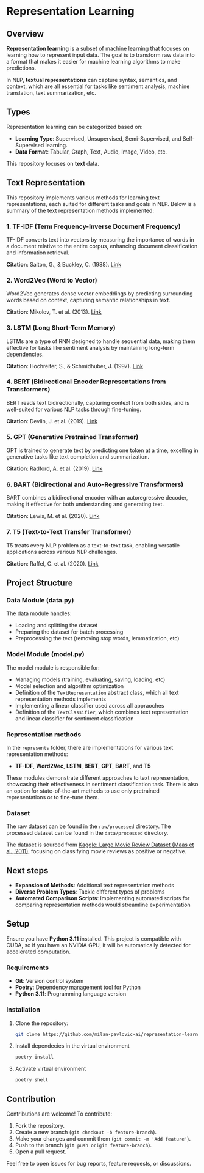 # Representation Learning

## Overview
**Representation learning** is a subset of machine learning that focuses on learning how to represent input data. The goal is to transform raw data into a format that makes it easier for machine learning algorithms to make predictions.

In NLP, **textual representations** can capture syntax, semantics, and context, which are all essential for tasks like sentiment analysis, machine translation, text summarization, etc.

## Types
Representation learning can be categorized based on:
- **Learning Type**: Supervised, Unsupervised, Semi-Supervised, and Self-Supervised learning.
- **Data Format**: Tabular, Graph, Text, Audio, Image, Video, etc. 

This repository focuses on **text** data.

## Text Representation
This repository implements various methods for learning text representations, each suited for different tasks and goals in NLP. Below is a summary of the text representation methods implemented:

### 1. **TF-IDF** (Term Frequency-Inverse Document Frequency)
TF-IDF converts text into vectors by measuring the importance of words in a document relative to the entire corpus, enhancing document classification and information retrieval.

**Citation**: 
Salton, G., & Buckley, C. (1988). [Link](https://doi.org/10.1016/0306-4573(88)90021-0)

### 2. **Word2Vec** (Word to Vector)
Word2Vec generates dense vector embeddings by predicting surrounding words based on context, capturing semantic relationships in text.

**Citation**: 
Mikolov, T. et al. (2013). [Link](https://arxiv.org/abs/1301.3781)

### 3. **LSTM** (Long Short-Term Memory)
LSTMs are a type of RNN designed to handle sequential data, making them effective for tasks like sentiment analysis by maintaining long-term dependencies.

**Citation**: 
Hochreiter, S., & Schmidhuber, J. (1997). [Link](https://doi.org/10.1162/neco.1997.9.8.1735)

### 4. **BERT** (Bidirectional Encoder Representations from Transformers)
BERT reads text bidirectionally, capturing context from both sides, and is well-suited for various NLP tasks through fine-tuning.

**Citation**: 
Devlin, J. et al. (2019). [Link](https://arxiv.org/abs/1810.04805)

### 5. **GPT** (Generative Pretrained Transformer)
GPT is trained to generate text by predicting one token at a time, excelling in generative tasks like text completion and summarization.

**Citation**: 
Radford, A. et al. (2019). [Link](https://cdn.openai.com/transcripts/gpt-2.pdf)

### 6. **BART** (Bidirectional and Auto-Regressive Transformers)
BART combines a bidirectional encoder with an autoregressive decoder, making it effective for both understanding and generating text.

**Citation**: 
Lewis, M. et al. (2020). [Link](https://arxiv.org/abs/1910.13461)

### 7. **T5** (Text-to-Text Transfer Transformer)
T5 treats every NLP problem as a text-to-text task, enabling versatile applications across various NLP challenges.

**Citation**: 
Raffel, C. et al. (2020). [Link](https://arxiv.org/abs/1910.10683)


## Project Structure

### Data Module (data.py)

The data module handles:
- Loading and splitting the dataset
- Preparing the dataset for batch processing
- Preprocessing the text (removing stop words, lemmatization, etc)

### Model Module (model.py)

The model module is responsible for:
- Managing models (training, evaluating, saving, loading, etc)
- Model selection and algorithm optimization
- Definition of the `TextRepresentation` abstract class, which all text representation methods implements
- Implementing a linear classifier used across all appraoches
- Definition of the `TextClassifier`, which combines text representation and linear classifier for sentiment classification

### Representation methods

In the `represents` folder, there are implementations for various text representation methods:
- **TF-IDF**, **Word2Vec**, **LSTM**, **BERT**, **GPT**, **BART**, and **T5**

These modules demonstrate different approaches to text representation, showcasing their effectiveness in sentiment classification task. There is also an option for state-of-the-art methods to use only pretrained representations or to fine-tune them.

### Dataset

The raw dataset can be found in the `raw/processed` directory. The processed dataset can be found in the `data/processed` directory.

The dataset is sourced from [Kaggle: Large Movie Review Dataset (Maas et al., 2011)](https://www.kaggle.com/datasets/hamditarek/imdb-dataset-50k-maas-et-al-2011), focusing on classifying movie reviews as positive or negative.


## Next steps

- **Expansion of Methods**: Additional text representation methods
- **Diverse Problem Types**: Tackle different types of problems
- **Automated Comparison Scripts**: Implementing automated scripts for comparing representation methods would streamline experimentation


## Setup

Ensure you have **Python 3.11** installed. This project is compatible with CUDA, so if you have an NVIDIA GPU, it will be automatically detected for accelerated computation.

### Requirements
- **Git**: Version control system
- **Poetry**: Dependency management tool for Python
- **Python 3.11**: Programming language version

### Installation

1. Clone the repository:
   ```bash
   git clone https://github.com/milan-pavlovic-ai/representation-learning.git
   ```

2. Install dependecies in the virtual environment

   ```bash
   poetry install
   ```
3. Activate virtual environment

   ```bash
   poetry shell
   ```


## Contribution

Contributions are welcome! To contribute:
1. Fork the repository.
2. Create a new branch (`git checkout -b feature-branch`).
3. Make your changes and commit them (`git commit -m 'Add feature'`).
4. Push to the branch (`git push origin feature-branch`).
5. Open a pull request.

Feel free to open issues for bug reports, feature requests, or discussions.
